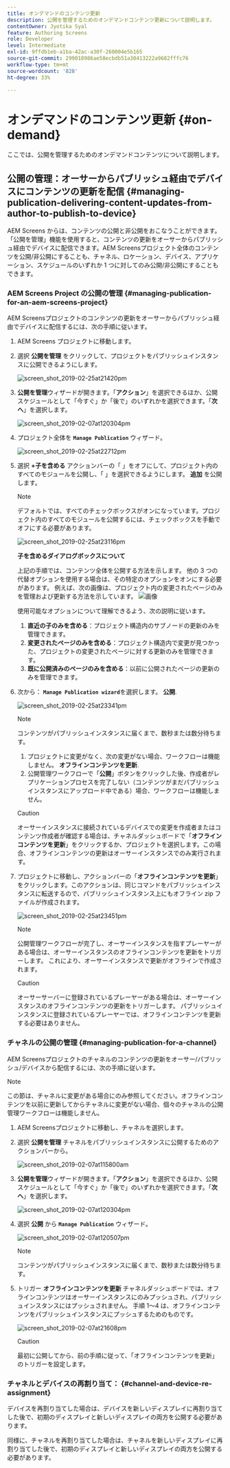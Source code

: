 ```yaml
---
title: オンデマンドのコンテンツ更新
description: 公開を管理するためのオンデマンドコンテンツ更新について説明します。
contentOwner: Jyotika Syal
feature: Authoring Screens
role: Developer
level: Intermediate
exl-id: 9ffdb1eb-a1ba-42ac-a30f-260004e5b165
source-git-commit: 299018986ae58ecbdb51a30413222a9682fffc76
workflow-type: tm+mt
source-wordcount: '828'
ht-degree: 33%

---
```


# オンデマンドのコンテンツ更新 {#on-demand}

ここでは、公開を管理するためのオンデマンドコンテンツについて説明します。

## 公開の管理：オーサーからパブリッシュ経由でデバイスにコンテンツの更新を配信 {#managing-publication-delivering-content-updates-from-author-to-publish-to-device}

AEM Screens からは、コンテンツの公開と非公開をおこなうことができます。「公開を管理」機能を使用すると、コンテンツの更新をオーサーからパブリッシュ経由でデバイスに配信できます。AEM Screensプロジェクト全体のコンテンツを公開/非公開にすることも、チャネル、ロケーション、デバイス、アプリケーション、スケジュールのいずれか 1 つに対してのみ公開/非公開にすることもできます。

### AEM Screens Project の公開の管理 {#managing-publication-for-an-aem-screens-project}

AEM Screensプロジェクトのコンテンツの更新をオーサーからパブリッシュ経由でデバイスに配信するには、次の手順に従います。

1. AEM Screens プロジェクトに移動します。
1. 選択 **公開を管理** をクリックして、プロジェクトをパブリッシュインスタンスに公開できるようにします。

   ![screen_shot_2019-02-25at21420pm](assets/screen_shot_2019-02-25at21420pm.png)

1. **公開を管理**&#x200B;ウィザードが開きます。「**アクション**」を選択できるほか、公開スケジュールとして「今すぐ」か「後で」のいずれかを選択できます。「**次へ**」を選択します。

   ![screen_shot_2019-02-07at120304pm](assets/screen_shot_2019-02-07at120304pm.png)

1. プロジェクト全体を **`Manage Publication`** ウィザード。

   ![screen_shot_2019-02-25at22712pm](assets/screen_shot_2019-02-25at22712pm.png)

1. 選択 **+子を含める** アクションバーの「 」をオフにして、プロジェクト内のすべてのモジュールを公開し、「 」を選択できるようにします。 **追加** を公開します。

   >[!NOTE]
   >
   >デフォルトでは、すべてのチェックボックスがオンになっています。プロジェクト内のすべてのモジュールを公開するには、チェックボックスを手動でオフにする必要があります。

   ![screen_shot_2019-02-25at23116pm](assets/screen_shot_2019-02-25at23116pm.png)

   **子を含めるダイアログボックスについて**

   上記の手順では、コンテンツ全体を公開する方法を示します。 他の 3 つの代替オプションを使用する場合は、その特定のオプションをオンにする必要があります。
例えば、次の画像は、プロジェクト内の変更されたページのみを管理および更新する方法を示しています。
   ![画像](assets/author-publish-manage.png)

   使用可能なオプションについて理解できるよう、次の説明に従います。

   1. **直近の子のみを含める**：プロジェクト構造内のサブノードの更新のみを管理できます。
   1. **変更されたページのみを含める**：プロジェクト構造内で変更が見つかった、プロジェクトの変更されたページに対する更新のみを管理できます。
   1. **既に公開済みのページのみを含める**：以前に公開されたページの更新のみを管理できます。


1. 次から： **`Manage Publication wizard`**&#x200B;を選択します。 **公開**.

   ![screen_shot_2019-02-25at23341pm](assets/screen_shot_2019-02-25at23341pm.png)

   >[!NOTE]
   >
   >コンテンツがパブリッシュインスタンスに届くまで、数秒または数分待ちます。
   >
   >
   >    1. プロジェクトに変更がなく、次の変更がない場合、ワークフローは機能しません。 **オフラインコンテンツを更新**.
   >    1. 公開管理ワークフローで「**公開**」ボタンをクリックした後、作成者がレプリケーションプロセスを完了しない（コンテンツがまだパブリッシュインスタンスにアップロード中である）場合、ワークフローは機能しません。

   >[!CAUTION]
   >オーサーインスタンスに接続されているデバイスでの変更を作成者またはコンテンツ作成者が確認する場合は、チャネルダッシュボードで「**オフラインコンテンツを更新**」をクリックするか、プロジェクトを選択します。この場合、オフラインコンテンツの更新はオーサーインスタンスでのみ実行されます。

1. プロジェクトに移動し、アクションバーの「**オフラインコンテンツを更新**」をクリックします。このアクションは、同じコマンドをパブリッシュインスタンスに転送するので、パブリッシュインスタンス上にもオフライン zip ファイルが作成されます。

   ![screen_shot_2019-02-25at23451pm](assets/screen_shot_2019-02-25at23451pm.png)


   >[!NOTE]
   >
   >公開管理ワークフローが完了し、オーサーインスタンスを指すプレーヤーがある場合は、オーサーインスタンスのオフラインコンテンツを更新をトリガーします。 これにより、オーサーインスタンスで更新がオフラインで作成されます。

   >[!CAUTION]
   >
   >オーサーサーバーに登録されているプレーヤーがある場合は、オーサーインスタンスのオフラインコンテンツの更新をトリガーします。 パブリッシュインスタンスに登録されているプレーヤーでは、オフラインコンテンツを更新する必要はありません。

### チャネルの公開の管理 {#managing-publication-for-a-channel}

AEM Screensプロジェクトのチャネルのコンテンツの更新をオーサー/パブリッシュ/デバイスから配信するには、次の手順に従います。

>[!NOTE]
>
>この節は、チャネルに変更がある場合にのみ参照してください。オフラインコンテンツを以前に更新してからチャネルに変更がない場合、個々のチャネルの公開管理ワークフローは機能しません。

1. AEM Screensプロジェクトに移動し、チャネルを選択します。
1. 選択 **公開を管理** チャネルをパブリッシュインスタンスに公開するためのアクションバーから。

   ![screen_shot_2019-02-07at115800am](assets/screen_shot_2019-02-07at115800am.png)

1. **公開を管理**&#x200B;ウィザードが開きます。「**アクション**」を選択できるほか、公開スケジュールとして「今すぐ」か「後で」のいずれかを選択できます。「**次へ**」を選択します。

   ![screen_shot_2019-02-07at120304pm](assets/screen_shot_2019-02-07at120304pm.png)

1. 選択 **公開** から **`Manage Publication`** ウィザード。

   ![screen_shot_2019-02-07at120507pm](assets/screen_shot_2019-02-07at120507pm.png)

   >[!NOTE]
   >
   >コンテンツがパブリッシュインスタンスに届くまで、数秒または数分待ちます。

1. トリガー **オフラインコンテンツを更新** チャネルダッシュボードでは、オフラインコンテンツはオーサーインスタンスにのみプッシュされ、パブリッシュインスタンスにはプッシュされません。 手順 1～4 は、オフラインコンテンツをパブリッシュインスタンスにプッシュするためのものです。

   ![screen_shot_2019-02-07at21608pm](assets/screen_shot_2019-02-07at21608pm.png)

   >[!CAUTION]
   >
   >最初に公開してから、前の手順に従って、「オフラインコンテンツを更新」のトリガーを設定します。

### チャネルとデバイスの再割り当て： {#channel-and-device-re-assignment}

デバイスを再割り当てした場合は、デバイスを新しいディスプレイに再割り当てした後で、初期のディスプレイと新しいディスプレイの両方を公開する必要があります。

同様に、チャネルを再割り当てした場合は、チャネルを新しいディスプレイに再割り当てした後で、初期のディスプレイと新しいディスプレイの両方を公開する必要があります。
